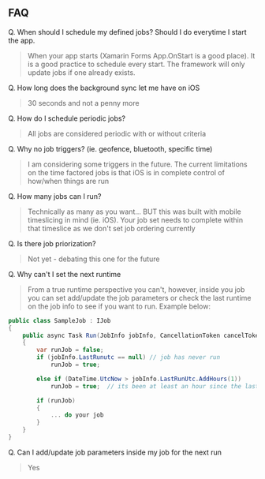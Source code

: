 ## FAQ

Q. When should I schedule my defined jobs?  Should I do everytime I start the app.

> When your app starts (Xamarin Forms App.OnStart is a good place).  It is a good practice to schedule every start.  The framework will only update jobs if one already exists.

Q. How long does the background sync let me have on iOS

> 30 seconds and not a penny more

Q. How do I schedule periodic jobs?

> All jobs are considered periodic with or without criteria

Q. Why no job triggers? (ie. geofence, bluetooth, specific time)

> I am considering some triggers in the future. The current limitations on the time factored jobs is that iOS is in complete control of how/when things are run

Q. How many jobs can I run?

> Technically as many as you want... BUT this was built with mobile timeslicing in mind (ie. iOS).  Your job set needs to complete within that timeslice as we don't set job ordering currently

Q. Is there job priorization?

> Not yet - debating this one for the future


Q. Why can't I set the next runtime

> From a true runtime perspective you can't, however, inside you job you can set add/update the job parameters or check the last runtime on the job info to see if you want to run.  Example below:

```csharp
public class SampleJob : IJob
{
    public async Task Run(JobInfo jobInfo, CancellationToken cancelToken)
    {
        var runJob = false;
        if (jobInfo.LastRunutc == null) // job has never run
            runJob = true;

        else if (DateTime.UtcNow > jobInfo.LastRunUtc.AddHours(1))
            runJob = true;  // its been at least an hour since the last run

        if (runJob)
        {
            ... do your job
        }
    }
}
```

Q. Can I add/update job parameters inside my job for the next run

> Yes